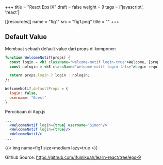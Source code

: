+++
title = "React Eps IX"
draft = false
weight = 9
tags = ['javascript', 'react']

[[resources]]
name = "fig1"
src = "fig1.png"
title = ""
+++

## Default Value

Membuat sebuah default value dari props di komponen

```jsx
function WelcomeNotif(props) {
  const login = <h3 className="welcome-notif login-true">Welcome, {props.username}</h3>
  const nologin = <h3 className="welcome-notif login-false">Login required</h3>

  return props.login ? login : nologin;
};

WelcomeNotif.defaultProps = {
  login: false,
  username: "Guest"
}
```

Percobaan di App.js

```jsx
...
  <WelcomeNotif login={true} username="Simon"/>
  <WelcomeNotif login={true}/>
  <WelcomeNotif/>
...
```

{{< img name=fig1 size=medium lazy=true >}}

Github Source: https://github.com/ifumikuah/learn-react/tree/eps-9